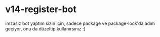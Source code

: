 # v14-register-bot
imzasız bot yaptım sizin için, sadece package ve package-lock'da adım geçiyor, onu da düzeltip kullanırsınız :)
